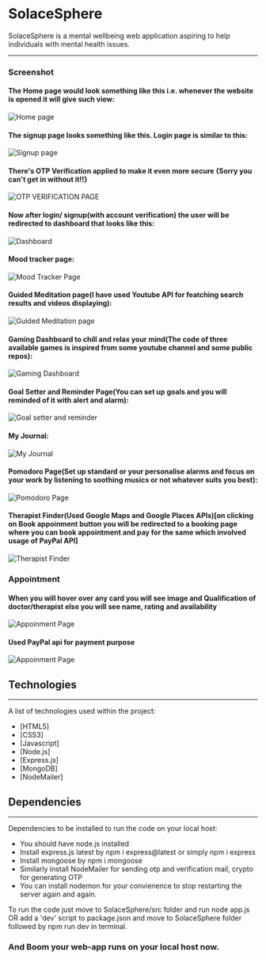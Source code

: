 # SolaceSphere
SolaceSphere is a mental wellbeing web application aspiring to help individuals with mental health issues.

*** 
### Screenshot
#### The Home page would look something like this i.e. whenever the website is opened it will give such view:
![Home page](https://github.com/AyushiGupta160604/SolaceSphere/blob/main/Project%20look/Home.png)

#### The signup page looks something like this. Login page is similar to this:
![Signup page](https://github.com/AyushiGupta160604/SolaceSphere/blob/main/Project%20look/Signup%20page.png)

#### There's OTP Verification applied to make it even more secure {Sorry you can't get in without it!!}
![OTP VERIFICATION PAGE](https://github.com/AyushiGupta160604/SolaceSphere/blob/main/Project%20look/OTP%20VERIFICATION%20PAGE.png)

#### Now after login/ signup(with account verification) the user will be redirected to dashboard that looks like this:
![Dashboard](https://github.com/AyushiGupta160604/SolaceSphere/blob/main/Project%20look/Dashboard.png)

#### Mood tracker page:
![Mood Tracker Page](https://github.com/AyushiGupta160604/SolaceSphere/blob/main/Project%20look/Mood%20Tracker.png)

#### Guided Meditation page(I have used Youtube API for featching search results and videos displaying):
![Guided Meditation page](https://github.com/AyushiGupta160604/SolaceSphere/blob/main/Project%20look/Guided%20meditation.png)

#### Gaming Dashboard to chill and relax your mind(The code of three available games is inspired from some youtube channel and some public repos):
![Gaming Dashboard](https://github.com/AyushiGupta160604/SolaceSphere/blob/main/Project%20look/Gaming%20Dashboard.png)

#### Goal Setter and Reminder Page(You can set up goals and you will reminded of it with alert and alarm):
![Goal setter and reminder](https://github.com/AyushiGupta160604/SolaceSphere/blob/main/Project%20look/Goal%20setter%20and%20reminder.png)

#### My Journal:
![My Journal](https://github.com/AyushiGupta160604/SolaceSphere/blob/main/Project%20look/My%20journal.png)

#### Pomodoro Page(Set up standard or your personalise alarms and focus on your work by listening to soothing musics or not whatever suits you best):
![Pomodoro Page](https://github.com/AyushiGupta160604/SolaceSphere/blob/main/Project%20look/Pomodoro.png)

#### Therapist Finder(Used Google Maps and Google Places APIs)[on clicking on Book appoinment button you will be redirected to a booking page where you can book appointment and pay for the same which involved usage of PayPal API]
![Therapist Finder](https://github.com/AyushiGupta160604/SolaceSphere/blob/main/Project%20look/Therapist%20finder.png)

### Appointment
#### When you will hover over any card you will see image and Qualification of doctor/therapist else you will see name, rating and availability
![Appoinment Page](https://github.com/AyushiGupta160604/SolaceSphere/blob/main/Project%20look/booking%20appointment(1).png)
#### Used PayPal api for payment purpose
![Appoinment Page](https://github.com/AyushiGupta160604/SolaceSphere/blob/main/Project%20look/booking%20appointment(2).png)

## Technologies
***
A list of technologies used within the project:
* [HTML5]
* [CSS3]
* [Javascript]
* [Node.js]
* [Express.js]
* [MongoDB]
* [NodeMailer]
  
## Dependencies
***
Dependencies to be installed to run the code on your local host:
* You should have node.js installed
* Install express.js latest by npm i express@latest or simply npm i express
* Install mongoose by npm i mongoose
* Similarly install NodeMailer for sending otp and verification mail, crypto for generating OTP
* You can install nodemon for your convienence to stop restarting the server again and again. 

To run the code just move to SolaceSphere/src folder and run node app.js 
OR
add a 'dev' script to package.json and move to SolaceSphere folder followed by npm run dev in terminal.

### And Boom your web-app runs on your local host now.
